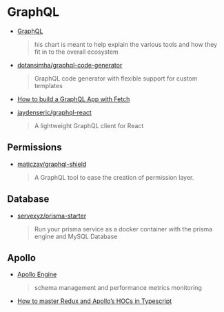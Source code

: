 # GraphQL

- [GraphQL ](https://www.graphqlstack.com/)

  > his chart is meant to help explain the various tools and how they fit in to the overall ecosystem

- [dotansimha/graphql-code-generator](https://github.com/dotansimha/graphql-code-generator)

  > GraphQL code generator with flexible support for custom templates

- [How to build a GraphQL App with Fetch](https://www.prisma.io/tutorials/build-react-graphql-app-with-fetch-ct19)

- [jaydenseric/graphql-react](https://github.com/jaydenseric/graphql-react)

  > A lightweight GraphQL client for React

## Permissions

- [maticzav/graphql-shield](https://github.com/maticzav/graphql-shield)
  > A GraphQL tool to ease the creation of permission layer.

## Database

- [servexyz/prisma-starter](https://github.com/servexyz/prisma-starter)

  > Run your prisma service as a docker container with the prisma engine and MySQL Database

## Apollo

- [Apollo Engine](https://engine.apollographql.com)

  > schema management and performance metrics monitoring

- [How to master Redux and Apollo’s HOCs in Typescript](https://blog.aptus.be/how-to-master-redux-and-apollos-hocs-in-typescript-df0292a12c99)
